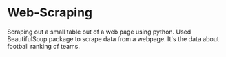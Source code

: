 # Web-Scraping
Scraping out a small table out of a web page using python.
Used BeautifulSoup package to scrape data from a webpage.
It's the data about football ranking of teams. 
